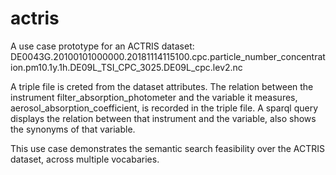# actris

A use case prototype for an ACTRIS dataset: DE0043G.20100101000000.20181114115100.cpc.particle_number_concentration.pm10.1y.1h.DE09L_TSI_CPC_3025.DE09L_cpc.lev2.nc

A triple file is creted from the dataset attributes. The relation between the instrument filter_absorption_photometer and the variable it measures, aerosol_absorption_coefficient, is recorded in the triple file.
A sparql query displays the relation between that instrument and the variable, also shows the synonyms of that variable.

This use case demonstrates the semantic search feasibility over the ACTRIS dataset, across multiple vocabaries.

